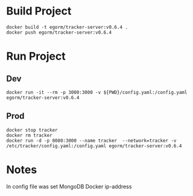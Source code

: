 # Build Project
```shell
docker build -t egorm/tracker-server:v0.6.4 .
docker push egorm/tracker-server:v0.6.4
```

# Run Project
## Dev
```shell
docker run -it --rm -p 3000:3000 -v ${PWD}/config.yaml:/config.yaml egorm/tracker-server:v0.6.4
```
## Prod
```shell
docker stop tracker
docker rm tracker
docker run -d -p 8080:3000 --name tracker  --network=tracker -v /etc/tracker/config.yaml:/config.yaml egorm/tracker-server:v0.6.4
```

# Notes
In config file was set MongoDB Docker ip-address